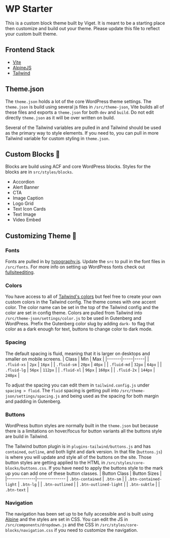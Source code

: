 # WP Starter

This is a custom block theme built by Viget. It is meant to be a starting place then customize and build out your theme. Please update this file to reflect your custom built theme. 

## Frontend Stack
- [Vite](https://vitejs.dev/)
- [AlpineJS](https://alpinejs.dev/)
- [Tailwind](https://tailwindcss.com/)

## Theme.json
The `theme.json` holds a lot of the core WordPress theme settings. The `theme.json` is build using several js files in `/src/theme-json`, Vite builds all of these files and exports a `theme.json` for both `dev` and `build`. Do not edit directly `theme.json` as it will be over written on build. 

Several of the Tailwind variables are pulled in and Tailwind should be used as the primary way to style elements. If you need to, you can pull in more Tailwind variable for custom styling in `theme.json`.

## Custom Blocks 🧱
Blocks are build using ACF and core WordPress blocks. Styles for the blocks are in `src/styles/blocks`.

* Accordion
* Alert Banner
* CTA
* Image Caption
* Logo Grid
* Text Icon Cards
* Text Image
* Video Embed

## Customizing Theme 🎨
### Fonts
Fonts are pulled in by [typography.js](/src/theme-json/settings/typography.js). Update the `src` to pull in the font files in `/src/fonts`. For more info on setting up WordPress fonts check out [fullsiteediting](https://fullsiteediting.com/lessons/creating-theme-json/#h-typography).

### Colors
You have access to all of [Tailwind's colors](https://tailwindcss.com/docs/customizing-colors) but feel free to create your own custom colors in the Tailwind config. 
The theme comes with one accent color. The color name can be set in the top of the Tailwind config and the color are set in config theme. 
Colors are pulled from Tailwind into `/src/theme-json/settings/color.js` to be used in Gutenberg and WordPress. 
Prefix the Gutenberg color slug by adding `dark-` to flag that color as a dark enough for text, buttons to change color to dark mode.  

### Spacing
The default spacing is fluid, meaning that it is larger on desktops and smaller on mobile screens.
| Class | Min | Max |
|-------|-----|-----|
| `.fluid-xs` | `2px` | `16px` |
| `.fluid-sm` | `20px` | `40px` |
| `.fluid-md` | `32px` | `64px` |
| `.fluid-lg` | `56px` | `112px` |
| `.fluid-xl` | `96px` | `160px` |
| `.fluid-2x` | `144px` | `240px` |

To adjust the spacing you can edit them in `tailwind.config.js` under `spacing > fluid`. The `fluid` spacing is getting pull into `/src/theme-json/settings/spacing.js` and being used as the spacing for both margin and padding in Gutenberg.

### Buttons
WordPress button styles are normally built in the `theme.json` but because there is a limitations on hover/focus for button variants all the buttons style are build in Tailwind.

The Tailwind button plugin is in `plugins-tailwind/buttons.js` and has `contained`, `outline`, and both light and dark version. In that file (`buttons.js`) is where you will update and style all of the buttons on the site. Those button styles are getting applied to the HTML in `/src/styles/core-blocks/buttons.css`. 
If you have need to apply the buttons style to the mark up you can add one of these button classes.
| Button Class | Button Sizes |
|--------------|--------------
| `.btn-contained` | `.btn-sm` |
| `.btn-contained-light` | `.btn-lg` |
| `.btn-outlined` |
| `.btn-outlined-light` |
| `.btn-subtle` |
| `.btn-text` |


### Navigation
The navigation has been set up to be fully accessible and is built using [Alpine](https://alpinejs.dev/) and the styles are set in CSS. You can edit the JS in `/src/components/dropdown.js` and the CSS in `/src/styles/core-blocks/navigation.css` if you need to customize the navigation. 
